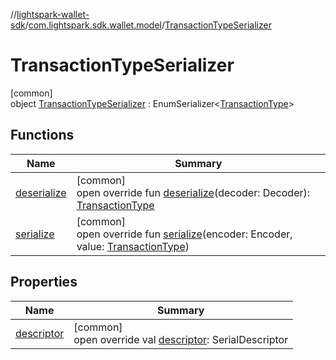 //[lightspark-wallet-sdk](../../../index.md)/[com.lightspark.sdk.wallet.model](../index.md)/[TransactionTypeSerializer](index.md)

# TransactionTypeSerializer

[common]\
object [TransactionTypeSerializer](index.md) : EnumSerializer&lt;[TransactionType](../-transaction-type/index.md)&gt;

## Functions

| Name | Summary |
|---|---|
| [deserialize](../-withdrawal-request-status-serializer/index.md#-119773072%2FFunctions%2F-1149551407) | [common]<br>open override fun [deserialize](../-withdrawal-request-status-serializer/index.md#-119773072%2FFunctions%2F-1149551407)(decoder: Decoder): [TransactionType](../-transaction-type/index.md) |
| [serialize](index.md#-817476210%2FFunctions%2F-1149551407) | [common]<br>open override fun [serialize](index.md#-817476210%2FFunctions%2F-1149551407)(encoder: Encoder, value: [TransactionType](../-transaction-type/index.md)) |

## Properties

| Name | Summary |
|---|---|
| [descriptor](../-withdrawal-request-status-serializer/index.md#-54158242%2FProperties%2F-1149551407) | [common]<br>open override val [descriptor](../-withdrawal-request-status-serializer/index.md#-54158242%2FProperties%2F-1149551407): SerialDescriptor |
